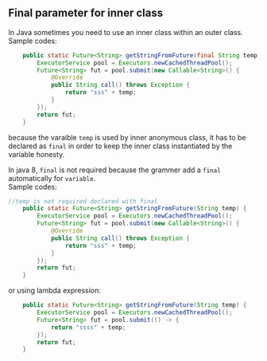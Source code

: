 ## Final parameter for inner class
In Java sometimes you need to use an inner class within an outer class.  
Sample codes:  
```java
    public static Future<String> getStringFromFuture(final String temp) {
        ExecutorService pool = Executors.newCachedThreadPool();
        Future<String> fut = pool.submit(new Callable<String>() {
            @Override
            public String call() throws Exception {
                return "sss" + temp;
            }
        });
        return fut;
    }
```
because the varaible `temp` is used by inner anonymous class, it has to be declared as `final` in order to keep the inner class instantiated by the variable honesty.

In java 8, `final` is not required because the grammer add a `final` automatically for `variable`.  
Sample codes:
```java
//temp is not required declared with final
    public static Future<String> getStringFromFuture(String temp) {
        ExecutorService pool = Executors.newCachedThreadPool();
        Future<String> fut = pool.submit(new Callable<String>() {
            @Override
            public String call() throws Exception {
                return "sss" + temp;
            }
        });
        return fut;
    }
```
or using lambda expression:
```java
    public static Future<String> getStringFromFuture(String temp) {
        ExecutorService pool = Executors.newCachedThreadPool();
        Future<String> fut = pool.submit(() -> {
            return "ssss" + temp;
        });
        return fut;
    }
```
